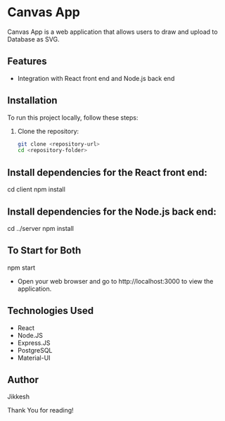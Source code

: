 # Canvas App

Canvas App is a web application that allows users to draw and upload to Database as SVG.

## Features

- Integration with React front end and Node.js back end

## Installation

To run this project locally, follow these steps:

1. Clone the repository:
   ```bash
   git clone <repository-url>
   cd <repository-folder>

## Install dependencies for the React front end:
cd client
npm install

## Install dependencies for the Node.js back end:
cd ../server
npm install


## To Start for Both
npm start


- Open your web browser and go to http://localhost:3000 to view the application.


## Technologies Used
- React
- Node.JS
- Express.JS
- PostgreSQL
- Material-UI

## Author
Jikkesh


Thank You for reading!